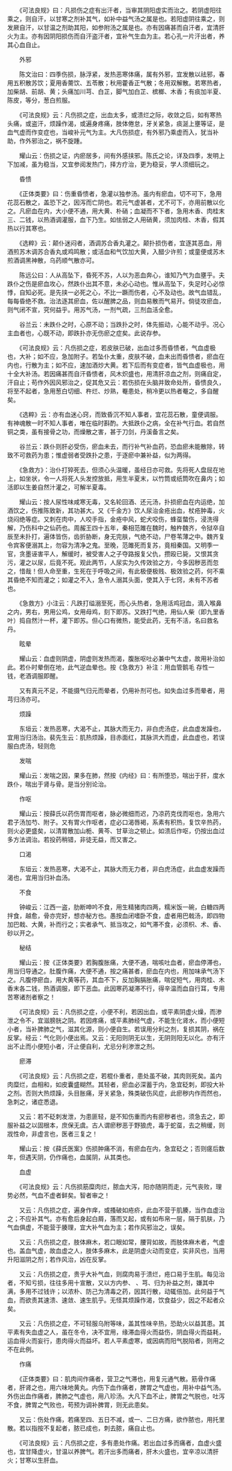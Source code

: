 <!-- { "loadSidebar": true } -->
　　《可法良规》曰：凡损伤之症有出汗者，当审其阴阳虚实而治之。若阴虚阳往乘之，则自汗，以甘寒之剂补其气，如补中益气汤之属是也。若阳虚阴往乘之，则发厥自汗，以甘温之剂助其阳，如参附汤之属是也。亦有因痛甚而自汗者，宜清肝火为主。亦有因阴阳损伤而自汗盗汗者，宜补气生血为主。若心孔一片汗出者，养其心血自止。

　　外邪

　　陈文治曰：四季伤损，脉浮紧，发热恶寒体痛，属有外邪，宜发散以祛邪，春用五积散苏饮；夏用香薷饮、五苓散；秋用藿香正气散；冬用双解散。若寒热者，加柴胡、前胡、黄；头痛加川芎、白芷，脚气加白芷、槟榔、木香；有痰加半夏、陈皮，等分，葱白煎服。

　　《可法良规》云：凡伤损之症，出血太多，或溃烂之际，收敛之后，如有寒热头痛，或盗汗，烦躁作渴，或遍身疼痛，肢体倦怠，牙关紧急，痰涎上壅等证，是血气虚而作变症也，当峻补元气为主。大凡伤损症，有外邪乃乘虚而入，犹当补助，作外邪治之，祸不旋踵。

　　耀山云：伤损之证，内瘀居多，间有外感挟邪。陈氏之论，详及四季，发明上下加减，虽为稳当，又宜参阅发热门，择方疗治，更为稳妥，学人须细玩之。

　　昏愦

　　《正体类要》曰：伤重昏愦者，急灌以独参汤。虽内有瘀血，切不可下，急用花蕊石散之，盖恐下之，因泻而亡阴也。若元气虚甚者，尤不可下，亦用前散以化之。凡瘀血在内，大小便不通，用大黄、朴硝；血凝而不下者，急用木香、肉桂末三、二钱，以热酒调灌服，血下乃生。如怯弱之人用硝黄，须加肉桂、木香，假其热以行其寒也。

　　《选粹》云：颠仆迷闷者，酒调苏合香丸灌之。颠扑损伤者，宜逐其恶血，用酒煎苏木调苏合香丸或鸡鸣散；或活血和气饮加大黄，入醋少许煎；或童便或苏木煎酒调黑神散，乌药顺气散亦可。

　　陈远公曰：人从高坠下，昏死不苏，人以为恶血奔心，谁知乃气为血壅乎。夫跌仆之伤是瘀血攻心，然跌仆出其不意，未必心动也。惟从高坠下，失足时心必惊悸，自知必死。是先挟一必死之心，不比一蹶而伤者，心不及动也。故气血错乱，每每昏绝不救。治法逐其瘀血，佐以醒脾之品，则血易散而气易开。倘徒攻瘀血，则气闭不宣，究何益乎。用苏气汤，一剂气疏，三剂血活全愈。

　　谷兰云：未跌仆之时，心原不动；当跌扑之时，体先振动，心能不动乎。况心主血者也，心既不动，即跌扑亦无伤瘀之症矣。此说存参。

　　《可法良规》云：凡伤损之症，若皮肤已破，出血过多而昏愦者，气血虚极也，大补；如不应，急加附子。若坠仆太重，皮肤不破，血未出而昏愦者，瘀血在内也，行散为主；如不应，速加酒炒大黄。若下后而有变症者，皆气血虚极也，用十全大补汤。若因痛甚而自汗昏愦者，风木炽盛也，用清肝凉血之剂，则痛自定，汗自止；苟作外因风邪治之，促其危又云：若伤损在头脑并致命处所，昏愦良久，将至不起者，急用葱白切细、杵烂、炒熟，罨患处，稍冷更以热者罨之，多自醒矣。

　　《选粹》云：亦有血迷心窍，而致昏沉不知人事者，宜花蕊石散，童便调服。有神魂散一时不知人事者，唯在临时斟酌。大抵跌仆之病，全在补气行血。若自然铜之类，虽有接骨之功，而燥散之害，甚于刀剑，丹溪备言之矣。

　　谷兰云：跌仆则肝必受伤，瘀血未去，而行补气补血药，恐血瘀未能散除，转致不可救药为患；惟虚弱者受跌扑之患，于逐瘀中兼补益，似为两得。

　　《急救方》：治仆打猝死去，但须心头温暖，虽经日亦可救。先将死人盘屈在地上，如坐状，令一人将死人头发控放抵，用生半夏末，以竹筒或纸筒吹在鼻内；如活即以生姜自然汁灌之，可解半夏毒。

　　耀山云：按人尿性味咸寒无毒，又名轮回酒、还元汤，扑损瘀血在内运绝，加酒饮之，伤推陈致新，其功甚大。又《千金方》饮人尿治金疮出血，杖疮肿毒，火烧闷绝等症。又刺在肉中，人咬手指，金疮中风，蛇犬咬伤，蜂虿螫伤，浸洗得解，乃伤科中之仙药也。周赧王四十五年，秦相范雎在魏时，触杵魏齐，令狱卒自辰至未扑打，遍体皆伤，齿折胁断，身无完肤，气绝不动，尸卷苇薄之中。魏齐复令宾客便溺其上，勿容为清净之鬼。至晚，范雎死而复苏，竟相秦国。又明季一官，贪墨诬害平人，解缓时，被受害人之子夺路报复父仇，攒殴已毙，又恨其贪污，灌之以尿，后竟不死。观此两节，人尿实为久传效验之方，今多因秽恶而忽之，惜哉！但人命至重，生死在于呼吸之间，有此极便极贱、极效验之药，何不乘其昏绝不知而灌之；如灌之不入，急令人溺其头面，使其入于七窍，未有不苏者也。

　　《急救方》小注云：凡跌打缢溺至死，而心头热者，急用活鸡冠血，滴入喉鼻之内，男右，男用公鸡，女用母鸡，刻下即苏。又跌打气绝，用仙人柴（即九里香叶）捣自然汁一杯，灌下即苏。但心口有微热，能受此药，无有不活，名曰救名丹。

　　眩晕

　　耀山云：血虚则阴虚，阴虚则发热而渴，腹胀呕吐必兼中气太虚，故用补治如此。若仆时晕倒在地，此气逆血晕也。按《急救方》补注：用血管鹅毛 存性一钱，老酒调服即醒。

　　又有真元不足，不能摄气归元而晕者，仍用补剂可也。如失血过多而晕者，用芎归汤亦可。

　　烦躁

　　东垣云：发热恶寒，大渴不止，其脉大而无力，非白虎汤症，此血虚发躁也，宜用当归汤治。裴先生云：肌热烦躁，目赤面红，其脉洪大而虚，此血虚也，若误服白虎汤，轻则危

　　发喘

　　耀山云：发喘之因，果多在肺，然按《内经》曰：有所堕恐，喘出于肝，度水跌仆，喘出于肾与骨。是当分别论治。

　　作呕

　　耀山云：按薛氏以药伤胃而呕者，脉必微细而迟，乃凉药克伐而呕也，急用六君子汤加芍、附子。又有胃火作呕者，症必口渴唇褐，系素有积热，复饮辛热药，则火必更盛矣，以清胃散加山栀、黄芩、甘草治之顿止。如溃后作呕，仍按出血过多方法调治。若投药稍错，非徒无益，而又害之。

　　口渴

　　东垣云：发热恶寒，大渴不止，其脉大而无力者，非白虎汤症，此血虚发躁而渴也，宜用当归补血汤。

　　不食

　　钟峻云：江西一盗，肋断呻吟不食，用生精猪肉四两，糯米饭一碗，白糖四两拌食，越愈，骨亦完好，想亦秘方也。愚按血闭嗜卧不食，虚者用巴戟汤，即四物加巴戟、大黄，补而行之；实者承气、抵当攻之，如气滞不食，必须枳、术、香、砂以开之。

　　秘结

　　耀山云：按《正体类要》若胸腹胀痛，大便不通，喘咳吐血者，瘀血停滞也，用当归导通之。肚腹作痛，大便不通，按之痛甚者，瘀血在内也，用加味承气汤下之。凡腹停瘀血，用大黄等药，其血不下，反加胸膈胀痛，喘促短气，用肉桂、木香末各二钱，热酒调服，即下恶血。此因寒药凝滞不行，得辛温而血自行耳，专用苦寒诸剂者察之！

　　《可法良规》云：凡伤损之症，小便不利，若因出血，或平素阴虚火燥，而渗泄之令不，宜滋膀胱之阴。若因疼痛，或平素肺经气虚，不能生化肾水，而小便短小者，当补脾肺之气，滋其化源，则小便自生。若误用分利之剂，复损其阴，祸在反掌。经云：气化则小便出焉。又云：无阳则阴无以生，无阴则阳无以化。亦有汗出不止而小便短小者，汗止便自利，尤忌分利渗泄之剂。

　　瘀滞

　　《可法良规》云：凡伤损之症，若棍仆重者，患处虽不破，其肉则死矣。盖内肉糜烂，血相和，如皮囊盛糊然。其轻者，瘀血必深蓄于内，急宜砭刺，即投大补之剂。否则大热烦躁，头目胀痛，牙关紧急，殊类破伤风症，此瘀秽内作而然也，急刺之，诸症悉退。

　　又云：若不砭刺发泄，为患匪轻，是不知伤重而内有瘀秽者也，须急去之，即服补益之以固根本，庶保无虞。古人谓瘀秽恶于野狼虎，毒于蛇虿，去之稍缓，则戕性命，非虚言也，医者三复之！

　　耀山云：按《薛氏医案》伤损肿痛不消，有瘀血在内，急宜砭之；否则瘥后数年，但遇天阴，仍作痛也，血属阴，从其类也。

　　血虚

　　《可法良规》云：凡伤损筋糜肉烂，脓血大泻，阳亦随阴而走，元气丧败，理势必然，气血不虚者鲜矣。智者审之！

　　又云：凡伤损之症，遍身作痒，或搔破如疮疥，此血不营于肌腠，当作血虚治之；不应补其气。亦有愈后身起白屑，落而又起，或有如布帛一层，隔于肌肤，乃气血俱虚，不能营于腠理，宜大补气血为主；若作风邪治之，误矣。

　　又云：凡伤损之症，肢体麻木，若口眼如常，腰背如故，而肢体麻木者，气虚也。盖血气虚，故血虚之人，肢体多麻木，此是阴虚火动而变症，实非风也，当用升阳滋阴之剂；若作风治，凶在反掌。

　　又云：凡伤损之症，贵乎大补气血，则腐肉易于溃烂，疮口易于生肌。每见治者，不知亏损，往往多用十宣散，又以方内参、 、芎、归为补益之剂，嫌其中满，多用不过钱许；以浓朴、防己为清毒之药，因其行散，动辄倍加。此何益于气血，而欲责其速溃、速敛、速生肌乎。无怪其烦躁作渴，饮食益少，因之不起者众矣。

　　又云：凡伤损之症，不可轻服乌附等味，盖其性味辛热，恐助火以益其患。其平素有失血虚之人，虽在冬令，决不宜用，缘滞血得火而益伤，阴血得火而益耗，运血得火而妄行，患肉得火而益坏。若人平素虚寒，或因病而阳气脱陷者，则用之不在此例。

　　作痛

　　《正体类要》曰：肌肉间作痛者，营卫之气滞也，用复元通气散。筋骨作痛者，肝肾之也，用六味地黄丸。内伤下血作痛者，脾胃之气虚也，用补中益气汤。外伤出血作痛者，脾肺之气虚也，用八珍汤。大凡下血不止，脾胃之气脱也，吐泻不食，脾胃之气败也，苟预为调补脾胃，则无此患矣。

　　又云：伤处作痛，若痛至四、五日不减，或一、二日方痛，欲作脓也，用托里散。若以指按不复起者，脓已成也，刺去脓，痛自止也。

　　《可法良规》云：凡伤损之症，多有患处作痛。若出血过多而痛者，血虚火盛也，宜甘降虚火，甘温以养脾气。若汗出多而痛者，肝木火盛也，宜辛凉以清肝火；甘寒以生肝血。

